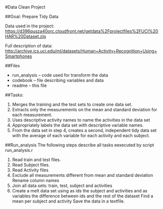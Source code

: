 
#Data Clean Project

##Goal: Prepare Tidy Data

Data used in the project: https://d396qusza40orc.cloudfront.net/getdata%2Fprojectfiles%2FUCI%20HAR%20Dataset.zip

Full description of data: http://archive.ics.uci.edu/ml/datasets/Human+Activity+Recognition+Using+Smartphones

##Files

* run_analysis – code used for transform the data 
* codebook – file describing variables and data 
* readme – this file

##Tasks:

1. Merges the training and the test sets to create one data set.
2. Extracts only the measurements on the mean and standard deviation for each measurement.
3. Uses descriptive activity names to name the activities in the data set
4. Appropriately labels the data set with descriptive variable names.
5. From the data set in step 4, creates a second, independent tidy data set with the average of each variable for each activity and each subject.

##Run_analysis
The following steps describe all tasks eexecuted by script run_analysis.r

1. Read train and test files. 
2. Read Subject files.
3. Read Activity files
4. Exclude all measurements different from mean and standard deviation Rename column names 
5. Join all data sets: train, test, subject and activities 
6. Create a melt data set using as ids the subject and activities and as variables the difference between ids and the rest of the dataset Find a mean per subject and activity Save the data in a textfile.
